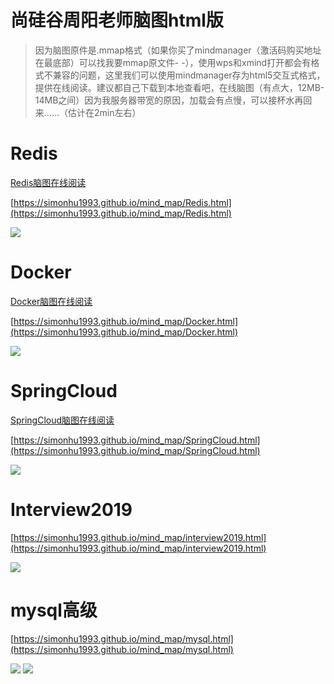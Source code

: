 # 尚硅谷周阳老师脑图html版


> 因为脑图原件是.mmap格式（如果你买了mindmanager（激活码购买地址在最底部）可以找我要mmap原文件- -），使用wps和xmind打开都会有格式不兼容的问题，这里我们可以使用mindmanager存为html5交互式格式，
提供在线阅读。建议都自己下载到本地查看吧，在线脑图（有点大，12MB-14MB之间）因为我服务器带宽的原因，加载会有点慢，可以接杯水再回来……（估计在2min左右）
# Redis #
[Redis脑图在线阅读](http://106.15.178.250:8082/naotu/Redis.html "Redis脑图在线阅读")

[https://simonhu1993.github.io/mind_map/Redis.html](https://simonhu1993.github.io/mind_map/Redis.html)

![](https://simonhu1993.github.io/mind_map/Redis.png)


# Docker #
[Docker脑图在线阅读](http://106.15.178.250:8082/naotu/Docker.html "Docker脑图在线阅读")

[https://simonhu1993.github.io/mind_map/Docker.html](https://simonhu1993.github.io/mind_map/Docker.html)

![](https://simonhu1993.github.io/mind_map/Docker.png)
 

# SpringCloud #
[SpringCloud脑图在线阅读](http://106.15.178.250:8082/naotu/SpringCloud.html "SpringCloud脑图在线阅读")

[https://simonhu1993.github.io/mind_map/SpringCloud.html](https://simonhu1993.github.io/mind_map/SpringCloud.html)

![](https://simonhu1993.github.io/mind_map/SpringCloud.png)

# Interview2019 #
[https://simonhu1993.github.io/mind_map/interview2019.html](https://simonhu1993.github.io/mind_map/interview2019.html)

![](https://simonhu1993.github.io/mind_map/interview.png)

# mysql高级 #
[https://simonhu1993.github.io/mind_map/mysql.html](https://simonhu1993.github.io/mind_map/mysql.html)

![](https://simonhu1993.github.io/mind_map/mysql.png)
![](https://simonhu1993.github.io/images/xianyu2019.png)


